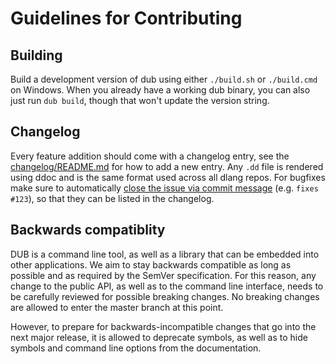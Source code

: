 # Guidelines for Contributing

## Building

Build a development version of dub using either `./build.sh` or `./build.cmd` on Windows.
When you already have a working dub binary, you can also just run `dub build`, though that won't update the version string.

## Changelog

Every feature addition should come with a changelog entry, see the [changelog/README.md](changelog/README.md) for how to add a new entry. Any `.dd` file is rendered using ddoc and is the same format used across all dlang repos.
For bugfixes make sure to automatically [close the issue via commit message](https://blog.github.com/2013-01-22-closing-issues-via-commit-messages/) (e.g. `fixes #123`), so that they can be listed in the changelog.

## Backwards compatiblity

DUB is a command line tool, as well as a library that can be embedded into other applications. We aim to stay backwards compatible as long as possible and as required by the SemVer specification. For this reason, any change to the public API, as well as to the command line interface, needs to be carefully reviewed for possible breaking changes. No breaking changes are allowed to enter the master branch at this point.

However, to prepare for backwards-incompatible changes that go into the next major release, it is allowed to deprecate symbols, as well as to hide symbols and command line options from the documentation.

